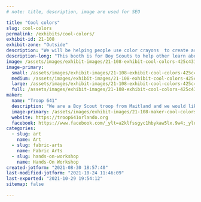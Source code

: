 ```yaml
---
# note: title, description, image are used for SEO

title: "Cool colors"
slug: cool-colors
permalink: /exhibits/cool-colors/
exhibit-id: 21-108
exhibit-zone: "Outside"
description: "We will be helping people use color crayons  to create art by melting crayons on a canvas."
description-long: "This booth is for Boy Scouts to help other learn about making art with crayons, glue and heat. Visitors will get to make their own artwork."
image: /assets/images/exhibit-images/21-108-exhibit-cool-colors-425c4312-5e12-43ec-ab3b-1cb3088fa895-large.jpeg
image-primary: 
  small: /assets/images/exhibit-images/21-108-exhibit-cool-colors-425c4312-5e12-43ec-ab3b-1cb3088fa895-small.jpeg
  medium: /assets/images/exhibit-images/21-108-exhibit-cool-colors-425c4312-5e12-43ec-ab3b-1cb3088fa895-medium.jpeg
  large: /assets/images/exhibit-images/21-108-exhibit-cool-colors-425c4312-5e12-43ec-ab3b-1cb3088fa895-large.jpeg
  full: /assets/images/exhibit-images/21-108-exhibit-cool-colors-425c4312-5e12-43ec-ab3b-1cb3088fa895-full.jpeg
maker: 
  name: "Troop 641"
  description: "We are a Boy Scout troop from Maitland and we would like to do an exhibit. We were thinking of crayon canvas. People can melt crayons to a canvas to make art."
  image-primary: /assets/images/exhibit-images/21-108-maker-cool-colors-6cfa1ba6-a389-4ea3-968b-8664bc58ba34-medium.jpeg
  website: https://troop641orlando.org
  facebook: https://www.facebook.com/_ylt=a2klfssgyc1hbykaw5lx.9w4;_ylu=y29sbwnizjeecg9zaziednrpzandb2nvmzawxzeec2vja3ny/rv=2/re=1630392481/ro=10/ru=https%3a%2f%2f%2fgroups%2f2855712968021301/rk=2/rs=mkqaiaraqqycfpfu5zefwto79qk-
categories: 
  - slug: art
    name: Art
  - slug: fabric-arts
    name: Fabric Arts
  - slug: hands-on-workshop
    name: Hands-On Workshop
created-jotform: "2021-08-30 18:57:40"
last-modified-jotform: "2021-10-24 11:46:09"
last-exported: "2021-10-29 19:54:12"
sitemap: false

---
```

